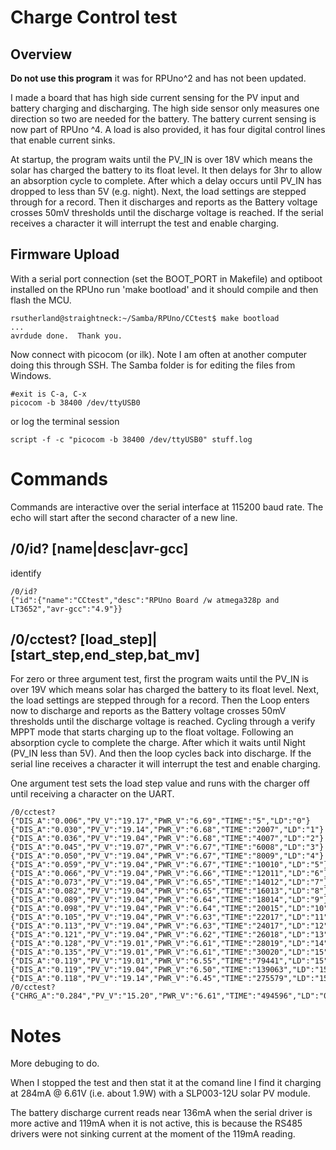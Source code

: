 # Charge Control test

## Overview

__Do not use this program__ it was for RPUno^2 and has not been updated.

I made a board that has high side current sensing for the PV input and battery charging and discharging. The high side sensor only measures one direction so two are needed for the battery. The battery current sensing is now part of RPUno ^4. A load is also provided, it has four digital control lines that enable current sinks. 

At startup, the program waits until the PV_IN is over 18V which means the solar has charged the battery to its float level. It then delays for 3hr to allow an absorption cycle to complete. After which a delay occurs until PV_IN has dropped to less than 5V (e.g. night). Next, the load settings are stepped through for a record. Then it discharges and reports as the Battery voltage crosses 50mV thresholds until the discharge voltage is reached. If the serial receives a character it will interrupt the test and enable charging.

## Firmware Upload

With a serial port connection (set the BOOT_PORT in Makefile) and optiboot installed on the RPUno run 'make bootload' and it should compile and then flash the MCU.

``` 
rsutherland@straightneck:~/Samba/RPUno/CCtest$ make bootload
...
avrdude done.  Thank you.
``` 

Now connect with picocom (or ilk). Note I am often at another computer doing this through SSH. The Samba folder is for editing the files from Windows.

``` 
#exit is C-a, C-x
picocom -b 38400 /dev/ttyUSB0
``` 

or log the terminal session

``` 
script -f -c "picocom -b 38400 /dev/ttyUSB0" stuff.log
``` 


# Commands

Commands are interactive over the serial interface at 115200 baud rate. The echo will start after the second character of a new line. 

## /0/id? [name|desc|avr-gcc]

identify 

``` 
/0/id?
{"id":{"name":"CCtest","desc":"RPUno Board /w atmega328p and LT3652","avr-gcc":"4.9"}}
```

##  /0/cctest? [load_step]|[start_step,end_step,bat_mv]

For zero or three argument test, first the program waits until the PV_IN is over 19V which means solar has charged the battery to its float level. Next, the load settings are stepped through for a record. Then the Loop enters now to discharge and reports as the Battery voltage crosses 50mV thresholds until the discharge voltage is reached. Cycling through a verify MPPT mode that starts charging up to the float voltage. Following an absorption cycle to complete the charge. After which it waits until Night (PV_IN less than 5V). And then the loop cycles back into discharge. If the serial line receives a character it will interrupt the test and enable charging.

One argument test sets the load step value and runs with the charger off until receiving a character on the UART.

``` 
/0/cctest?
{"DIS_A":"0.006","PV_V":"19.17","PWR_V":"6.69","TIME":"5","LD":"0"}
{"DIS_A":"0.030","PV_V":"19.14","PWR_V":"6.68","TIME":"2007","LD":"1"}
{"DIS_A":"0.036","PV_V":"19.04","PWR_V":"6.68","TIME":"4007","LD":"2"}
{"DIS_A":"0.045","PV_V":"19.07","PWR_V":"6.67","TIME":"6008","LD":"3"}
{"DIS_A":"0.050","PV_V":"19.04","PWR_V":"6.67","TIME":"8009","LD":"4"}
{"DIS_A":"0.059","PV_V":"19.04","PWR_V":"6.67","TIME":"10010","LD":"5"}
{"DIS_A":"0.066","PV_V":"19.04","PWR_V":"6.66","TIME":"12011","LD":"6"}
{"DIS_A":"0.073","PV_V":"19.04","PWR_V":"6.65","TIME":"14012","LD":"7"}
{"DIS_A":"0.082","PV_V":"19.04","PWR_V":"6.65","TIME":"16013","LD":"8"}
{"DIS_A":"0.089","PV_V":"19.04","PWR_V":"6.64","TIME":"18014","LD":"9"}
{"DIS_A":"0.098","PV_V":"19.04","PWR_V":"6.64","TIME":"20015","LD":"10"}
{"DIS_A":"0.105","PV_V":"19.04","PWR_V":"6.63","TIME":"22017","LD":"11"}
{"DIS_A":"0.113","PV_V":"19.04","PWR_V":"6.63","TIME":"24017","LD":"12"}
{"DIS_A":"0.121","PV_V":"19.04","PWR_V":"6.62","TIME":"26018","LD":"13"}
{"DIS_A":"0.128","PV_V":"19.01","PWR_V":"6.61","TIME":"28019","LD":"14"}
{"DIS_A":"0.135","PV_V":"19.01","PWR_V":"6.61","TIME":"30020","LD":"15"}
{"DIS_A":"0.119","PV_V":"19.01","PWR_V":"6.55","TIME":"79441","LD":"15"}
{"DIS_A":"0.119","PV_V":"19.04","PWR_V":"6.50","TIME":"139063","LD":"15"}
{"DIS_A":"0.118","PV_V":"19.14","PWR_V":"6.45","TIME":"275579","LD":"15"}
/0/cctest?
{"CHRG_A":"0.284","PV_V":"15.20","PWR_V":"6.61","TIME":"494596","LD":"0"}
```

# Notes

More debuging to do.

When I stopped the test and then stat it at the comand line I find it charging at 284mA @ 6.61V (i.e. about 1.9W) with a SLP003-12U solar PV module.

The battery discharge current reads near 136mA when the serial driver is more active and 119mA when it is not active, this is because the RS485 drivers were not sinking current at the moment of the 119mA reading. 